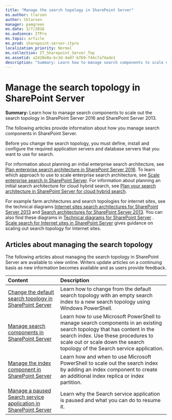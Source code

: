 ```yaml
---
title: "Manage the search topology in SharePoint Server"
ms.author: tlarsen
author: tklarsen
manager: pamgreen
ms.date: 3/7/2018
ms.audience: ITPro
ms.topic: article
ms.prod: sharepoint-server-itpro
localization_priority: Normal
ms.collection: IT_Sharepoint_Server_Top
ms.assetid: a2420e0a-bc3d-4a07-b7b9-f44c7a74ade1
description: "Summary: Learn how to manage search components to scale out the search topology in SharePoint Server 2016 and SharePoint Server 2013."
---
```


# Manage the search topology in SharePoint Server

 **Summary:** Learn how to manage search components to scale out the search topology in SharePoint Server 2016 and SharePoint Server 2013. 
  
The following articles provide information about how you manage search components in SharePoint Server.
  
Before you change the search topology, you must define, install and configure the required application servers and database servers that you want to use for search.
  
For information about planning an initial enterprise search architecture, see [Plan enterprise search architecture in SharePoint Server 2016](plan-enterprise-search-architecture.md). To learn which approach to use to scale enterprise search architecture, see [Scale enterprise search in SharePoint Server](scale-enterprise-search.md). For information about planning an initial search architecture for cloud hybrid search, see [Plan your search architecture in SharePoint Server for cloud hybrid search](http://technet.microsoft.com/library/33926857-302c-424f-ba78-03286cf5ac30%28Office.14%29.aspx#BKMK_Plan_search_architecture).
  
For example farm architectures and search topologies for internet sites, see the technical diagrams [Internet sites search architectures for SharePoint Server 2013](https://www.microsoft.com/en-us/download/details.aspx?id=54296) and [Search architectures for SharePoint Server 2013](https://docs.com/officeitpro/3386/search-architectures-for-sharepoint-server-2016). You can also find these diagrams in [Technical diagrams for SharePoint Server](../technical-reference/technical-diagrams.md) . [Scale search for Internet sites in SharePoint Server](scale-search-for-internet-sites.md) gives guidance on scaling out search topology for Internet sites. 
  
## Articles about managing the search topology

The following articles about managing the search topology in SharePoint Server are available to view online. Writers update articles on a continuing basis as new information becomes available and as users provide feedback.
  
|                                                   **Content**                                                    |                                                                                                                **Description**                                                                                                                |
| :--------------------------------------------------------------------------------------------------------------- | :-------------------------------------------------------------------------------------------------------------------------------------------------------------------------------------------------------------------------------------------- |
| [Change the default search topology in SharePoint Server](change-the-default-search-topology.md)                 | Learn how to change from the default search topology with an empty search index to a new search topology using Windows PowerShell.                                                                                                            |
| [Manage search components in SharePoint Server](manage-search-components.md)                                     | Learn how to use Microsoft PowerShell to manage search components in an existing search topology that has content in the search index. Use these procedures to scale out or scale down the search topology of the Search service application. |
| [Manage the index component in SharePoint Server](manage-the-index-component.md)                                 | Learn how and when to use Microsoft PowerShell to scale out the search index by adding an index component to create an additional index replica or index partition.                                                                           |
| [Manage a paused Search service application in SharePoint Server](manage-a-paused-search-service-application.md) | Learn why the Search service application is paused and what you can do to resume it.                                                                                                                                                          |
   

